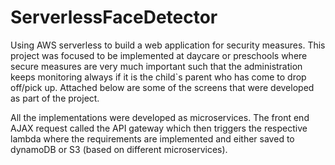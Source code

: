 # ServerlessFaceDetector
Using AWS serverless to build a web application for security measures. This project was focused to be implemented at daycare or preschools where secure measures are very much important such that the administration keeps monitoring always if it is the child`s parent who has come to drop off/pick up. Attached below are some of the screens that were developed as part of the project.

All the implementations were developed as microservices. The front end AJAX request called the API gateway which then triggers the respective lambda where the requirements are implemented and either saved to dynamoDB or S3 (based on different microservices).
